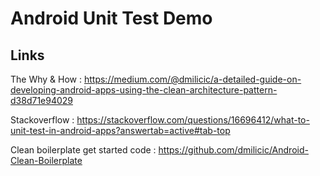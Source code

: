 # Android Unit Test Demo

## Links

The Why & How : 
https://medium.com/@dmilicic/a-detailed-guide-on-developing-android-apps-using-the-clean-architecture-pattern-d38d71e94029

Stackoverflow : 
https://stackoverflow.com/questions/16696412/what-to-unit-test-in-android-apps?answertab=active#tab-top

Clean boilerplate get started code : 
https://github.com/dmilicic/Android-Clean-Boilerplate